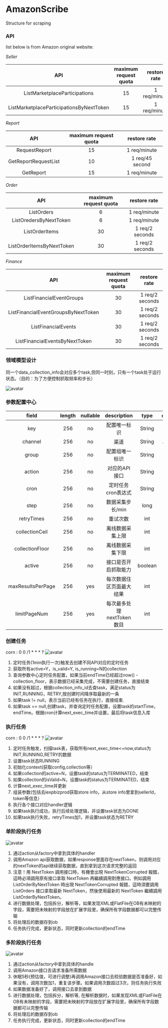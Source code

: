 # AmazonScribe
Structure  for  scraping

### API 
list below is from Amazon original website:

*Seller*

| API | maximum request quota| restore rate|
| :-----:| :----: | :----: |
| ListMarketplaceParticipations | 15 | 1 req/minute |
| ListMarketplaceParticipationsByNextToken | 15 | 1 req/minute |


*Report*

| API | maximum request quota| restore rate|
| :-----:| :----: | :----: |
|RequestReport| 15 | 1 req/minute |
|GetReportRequestList| 10 | 1 req/45 second |
|GetReport| 15 | 1 req/minute |

*Order*

| API | maximum request quota| restore rate|
| :-----:| :----: | :----: |
|ListOrders| 6 | 1 req/minute |
|ListOredersByNextToken| 6 | 1 req/minute |
|ListOrderItems| 30 | 1 req/2 seconds |
|ListOrderItemsByNextToken| 30 | 1 req/2 seconds |

*Finance*

| API | maximum request quota| restore rate|
| :-----:| :----: | :----: |
|ListFinancialEventGroups| 30 | 1 req/2 seconds |
|ListFinancialEventGroupsByNextToken| 30 | 1 req/2 seconds |
|ListFinancialEvents| 30 | 1 req/2 seconds |
|ListFinancialEventsByNextToken| 30 | 1 req/2 seconds |


### 领域模型设计

同一个data_collection_info会对应多个task,但同一时刻，只有一个task处于运行状态。（目的：为了方便控制抓取频率和步长）

![avatar](picture/Domain.png)

### 参数配置中心
| field | length | nullable | description | type | example |
| :-----:| :----: | :----: |:----: |:----: |:----:|
| key | 256 | no | 配置唯一标识 | String | 001 |
| channel | 256 | no | 渠道 | String | Amazon |
| group | 256 | no | 配置组唯一标识 | String | 001 |
| action | 256 | no | 对应的API接口 | String | Seller |
| cron | 256 | no | 定时任务cron表达式 | String | 0 0 0 1/7*？ |
| step | 256 | no | 数据采集步长/min | long | 2500 |
| retryTimes | 256 | no | 重试次数 | int | 3 |
| collectionCeil | 256 | no | 离线数据采集上限 | int | 100 |
| collectionFloor | 256 | no | 离线数据采集下限 | int | 0 |
| active | 256 | no | 接口是否开启抓取能力 | boolean | Y |
| maxResultsPerPage | 256 | yes | 每次数据住区页面最大结果 | int | 100 |
| limitPageNum | 256 | yes | 每次最多处理nextToken数目 | int | 5 |


### 创建任务
corn : 0 0 /1 * * * ?
![avatar](picture/Schedule.png)
1. 定时任务(1min执行一次)触发去创建不同API对应的定时任务
2. 获取所有active=Y，is_valid=Y, is_running=N的collection
3. 查询参数中心定时任务配置，如果当前endTime已经超过now() - collection_floor，表示数据已经采集完成，不需要创建任务，直接结束
4. 如果没有超过，根据collection_info_id去查task，满足status为INIT,RUNNING，RETRY,按创建时间降序取最新的一条
5. 如果task != null，表示当前已经有任务在执行，直接结束.
6. 如果task == null,创建task，并查询定时任务配置，设置task的startTime，endTime。根据cron计算next_exec_time并设置，最后将task信息入库

### 执行任务
corn : 0 0 /1 * * * ?
![avatar](picture/RunTask.png)
1. 定时任务触发，扫描task表，获取所有next_exec_time<=now,status为INIT,RUNNING,RETRY的数据
2. 设置task状态RUNNING
3. 初始化context(获取config,collection等）
4. 如果collection的active=N，设置task的status为TERMINATED，结束
5. 如果collection的isValid=N，设置task的status为TERMINATED，结束
6. 计算next_exec_time并更新
7. 组装参数(包括去iexpbizprod获取store info，从store info里拿到sellerId，token等信息）
8. 执行各个接口对应handler逻辑
9. 如果task执行成功，执行后续处理逻辑，并设置task状态为DONE
10. 如果task执行失败，retryTimes加1，并设置task状态为RETRY

### 单阶段执行任务
![avatar](picture/RunSingleTask.png)
1. 通过action从factory中拿到具体的handler
2. 调用Amazon api获取数据，如果response里面存在nextToken，则调用对应的nextToken的api继续获取数据，直到拿到这次请求完整的返回
3. 注意！用 NextToken 調用接口時，有機會出現 NextTokenCorrupted 報錯，這時必項調用原有接口拿取 NextToken 再繼續調用對應接口。例如調用 ListOrderByNextToken 時出現 NextTokenCorrupted 報錯，這時須要調用 ListOrders 接口拿取最新 NextToken，然後使用最新的 NextToken 繼續調用 ListOrderByNextToken。
4. 进行数据处理，包括拆分，解析等，如果发现XML或FlatFile在OB有未映射的字段，需要把未映射的字段放在扩展字段里，确保所有字段数据都可以完整传输
5. 将处理后的数据存到ob
6. 任务执行完成，更新状态，同时更新collection的endTime

### 多阶段执行任务
![avatar](picture/RunMultiTask.png)
1. 通过action从factory中拿到具体的handle
2. 调用Amazon接口去请求准备所需数据
3. 休眠5秒(预估值，可进行调整)再调用Amazon接口去校验数据是否准备好，如果没有，调用次数加1，重复该步骤。如果调用次数超过3次，则任务执行失败
4. 如果数据准备好了，调用接口去拿到数据
5. 进行数据处理，包括拆分，解析等, 在解析数据时，如果发现XML或FlatFile在OB有未映射的字段，需要把未映射的字段放在扩展字段里，确保所有字段数据都可以完整传输
6. 将处理后的数据存到ob
7. 任务执行完成，更新状态，同时更新collection的endTime
